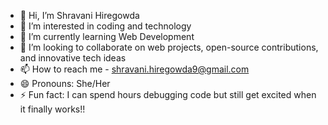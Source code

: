 - 👋 Hi, I’m Shravani Hiregowda
- 👀 I’m interested in coding and technology
- 🌱 I’m currently learning Web Development
- 💞️  I’m looking to collaborate on web projects, open-source contributions, and innovative tech ideas
- 📫 How to reach me - shravani.hiregowda9@gmail.com
- 😄 Pronouns: She/Her
- ⚡ Fun fact: I can spend hours debugging code but still get excited when it finally works!!
